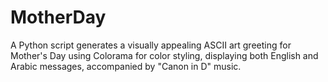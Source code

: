 # MotherDay
A Python script generates a visually appealing ASCII art greeting for Mother's Day using Colorama for color styling, displaying both English and Arabic messages, accompanied by "Canon in D" music.
